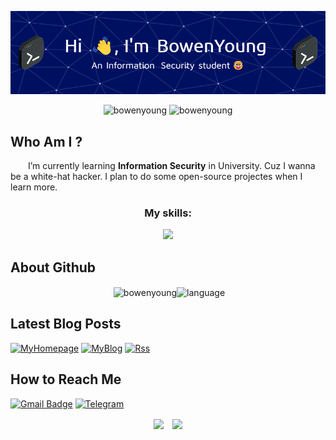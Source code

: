<p align="center"><img src="./header.png"></p>
<p align="center"> <img src="https://komarev.com/ghpvc/?username=bowenyoung&label=Profile%20views&color=0e75b6&style=flat" alt="bowenyoung" /> <img src="https://visitor-badge.glitch.me/badge?page_id=bowenyoung.profile" alt="bowenyoung" /></p>

## Who Am I ?
&emsp;&emsp;I’m currently learning **Information Security** in University. Cuz I wanna be a white-hat hacker. I plan to do some open-source projectes when I learn more.

<h3 align="center">My skills:</h3>
<p align="center">
  <a href="https://skillicons.dev">
    <img src="https://skillicons.dev/icons?i=linux,bash,vim,c,cpp,cmake,md,html,css,js,tailwind,vue,docker,git,githubactions,mysql,heroku,matlab,arduino,ps,pr&perline=7" />
  </a>
</p>

## About Github
<p align="center">&nbsp;<img align="center" height="150px" src="https://github-readme-stats.vercel.app/api?username=bowenyoung&show_icons=true&locale=en&theme=radical" alt="bowenyoung" /><img align="center" height="150px" src="https://github-readme-stats.vercel.app/api/top-langs/?username=BowenYoung&layout=compact&theme=dracula" alt="language" /></p>


## Latest Blog Posts
<!-- BLOG-POST-LIST:START -->
<!-- BLOG-POST-LIST:END -->
[![MyHomepage](	https://img.shields.io/badge/Homepage-000000?style=for-the-badge&logo=About.me&logoColor=white)](https://i.bowenyoung.cn)
[![MyBlog](	https://img.shields.io/badge/Blog-0E83CD?style=for-the-badge&logo=Hexo&logoColor=white)](https://bowenyoung.cn)
[![Rss](https://img.shields.io/badge/rss-F88900?style=for-the-badge&logo=rss&logoColor=white)](https://bowenyoung.cn/atom.xml)

## How to Reach Me
[![Gmail Badge](https://img.shields.io/badge/Gmail-D14836?style=for-the-badge&logo=gmail&logoColor=white=mailto:yys958257943@gmail.com)](mailto:yys958257943@gmail.com)
[![Telegram](https://img.shields.io/badge/Telegram-2CA5E0?style=for-the-badge&logo=telegram&logoColor=white)](https://t.me/BowenYoung)

<p align="center"><img align="center" src="https://img.shields.io/badge/Made%20with-Markdown-1f425f.svg" />&emsp;<img align="center" src="https://img.shields.io/badge/Ask%20me-anything-1abc9c.svg" /></p>
